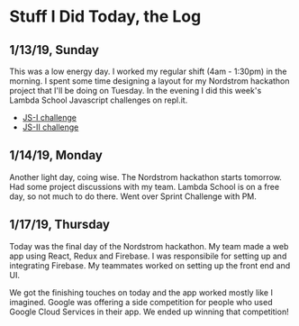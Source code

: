 # Stuff I Did Today, the Log #

## 1/13/19, Sunday ##
This was a low energy day. I worked my regular shift (4am - 1:30pm) in the morning. I spent some time designing a layout for my Nordstrom hackathon project that I'll be doing on Tuesday. In the evening I did this week's Lambda School Javascript challenges on repl.it.

 * [JS-I challenge](https://repl.it/@RaneWallin/JS-I)
 * [JS-II challenge](https://repl.it/@RaneWallin/JS-II)
 
 
 ## 1/14/19, Monday ##
 Another light day, coing wise. The Nordstrom hackathon starts tomorrow. Had some project discussions with my team. Lambda School is on a free day, so not much to do there. Went over Sprint Challenge with PM.

## 1/17/19, Thursday ##
Today was the final day of the Nordstrom hackathon. My team made a web app using React, Redux and Firebase. I was responsibile for setting up and integrating Firebase. My teammates worked on setting up the front end and UI. 

We got the finishing touches on today and the app worked mostly like I imagined. Google was offering a side competition for people who used Google Cloud Services in their app. We ended up winning that competition!